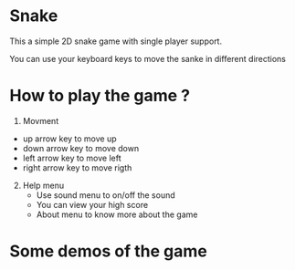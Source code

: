 # Snake

This a simple 2D snake game with single player support.

You can use your keyboard keys to move the sanke in different directions


# How to play the game ?
1. Movment
  * up arrow key to move up
  * down arrow key to move down
  * left arrow key to move left
  * right arrow key to move rigth
2. Help menu
   * Use sound menu to on/off the sound
   * You can view your high score
   * About menu to know more about the game
   
   
# Some demos  of the game 
  

